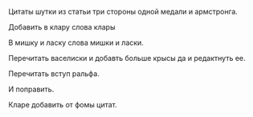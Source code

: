 Цитаты шутки из статьи три стороны одной медали и армстронга.

Добавить в клару слова клары

В мишку и ласку слова мишки и ласки.

Перечитать васелиски и добавть больше крысы да и редактнуть ее.

Перечитать вступ ральфа.

И поправить.

Кларе добавить от фомы цитат.